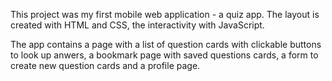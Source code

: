 This project was my first mobile web application - a quiz app.
The layout is created with HTML and CSS, the interactivity with JavaScript.

The app contains a page with a list of question cards with clickable buttons to look up anwers, a bookmark page with saved questions cards, a form to create new question cards and a profile page.
